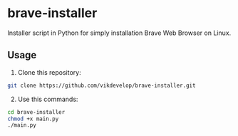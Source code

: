 # brave-installer
Installer script in Python for simply installation Brave Web Browser on Linux.
## Usage
1. Clone this repository:
```bash
git clone https://github.com/vikdevelop/brave-installer.git
```
2. Use this commands:
```bash
cd brave-installer
chmod +x main.py
./main.py
```
